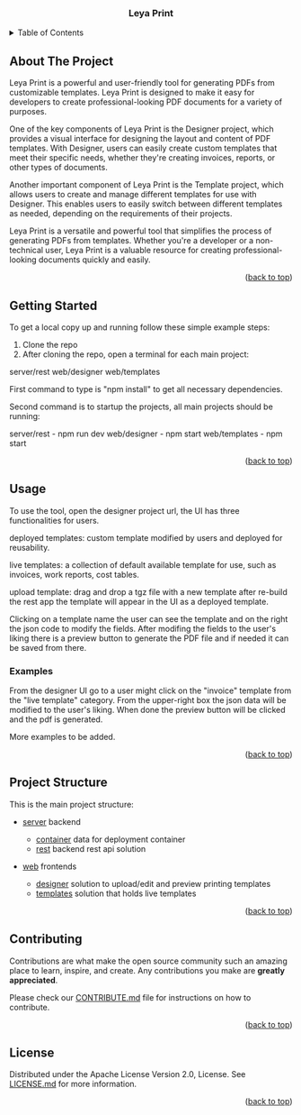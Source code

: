 <!-- PROJECT HEADER -->
<br />
<div align="center">
    <h3 align="center">Leya Print</h3>
</div>

<!-- TABLE OF CONTENTS -->
<details>
  <summary>Table of Contents</summary>
  <ol>
    <li><a href="#about-the-project">About The Project</a></li>
    <li><a href="#getting-started">Getting Started</a></li>
    <li>
    <a href="#usage">Usage</a>
     <ul>
        <li><a href="#examples">Examples</a></li>
      </ul>
    </li>
    <li><a href="#project-structure">Contact</a></li>
    <li><a href="#contributing">Contributing</a></li>
    <li><a href="#license">License</a></li>
  </ol>
</details>


<!-- ABOUT THE PROJECT -->
## About The Project

Leya Print is a powerful and user-friendly tool for generating PDFs from customizable templates. Leya Print is designed to make it easy for developers to create professional-looking PDF documents for a variety of purposes.

One of the key components of Leya Print is the Designer project, which provides a visual interface for designing the layout and content of PDF templates. With Designer, users can easily create custom templates that meet their specific needs, whether they're creating invoices, reports, or other types of documents.

Another important component of Leya Print is the Template project, which allows users to create and manage different templates for use with Designer. This enables users to easily switch between different templates as needed, depending on the requirements of their projects.

Leya Print is a versatile and powerful tool that simplifies the process of generating PDFs from templates. Whether you're a developer or a non-technical user, Leya Print is a valuable resource for creating professional-looking documents quickly and easily.

<p align="right">(<a href="#readme-top">back to top</a>)</p>

<!-- GETTING STARTED -->
## Getting Started

To get a local copy up and running follow these simple example steps:

1. Clone the repo
2. After cloning the repo, open a terminal for each main project: 

server/rest
web/designer
web/templates

First command to type is "npm install" to get all necessary dependencies.

Second command is to startup the projects, all main projects should be running:

server/rest - npm run dev
web/designer - npm start
web/templates - npm start

<p align="right">(<a href="#readme-top">back to top</a>)</p>

<!-- USAGE EXAMPLES -->

## Usage

To use the tool, open the designer project url, the UI has three functionalities for users.

deployed templates: custom template modified by users and deployed for reusability.

live templates: a collection of default available template for use, such as invoices, work reports, cost tables.

upload template: drag and drop a tgz file with a new template after re-build the rest app the template will appear in the UI as a deployed template.

Clicking on a template name the user can see the template and on the right the json code to modify the fields.
After modifing the fields to the user's liking there is a preview button to generate the PDF file and if needed it can be saved from there.

### Examples

From the designer UI go to a user might click on the "invoice" template from the "live template" category.
From the upper-right box the json data will be modified to the user's liking.
When done the preview button will be clicked and the pdf is generated.

More examples to be added.

<p align="right">(<a href="#readme-top">back to top</a>)</p>

<!-- Project Structure -->
## Project Structure

This is the main project structure:

- [server](./server) backend
    - [container](./server/container/) data for deployment container
    - [rest](./server/rest/) backend rest api solution

- [web](./web) frontends
    - [designer](./web/designer) solution to upload/edit and preview printing templates
    - [templates](./web/templates) solution that holds live templates

<p align="right">(<a href="#readme-top">back to top</a>)</p>

<!-- CONTRIBUTING -->
## Contributing

Contributions are what make the open source community such an amazing place to learn, inspire, and create. Any contributions you make are **greatly appreciated**.

Please check our [CONTRIBUTE.md](/CONTRIBUTE.md) file for instructions on how to contribute.

<p align="right">(<a href="#readme-top">back to top</a>)</p>

<!-- LICENSE -->
## License

Distributed under the Apache License Version 2.0, License. See [LICENSE.md](/LICENSE.md) for more information.

<p align="right">(<a href="#readme-top">back to top</a>)</p>